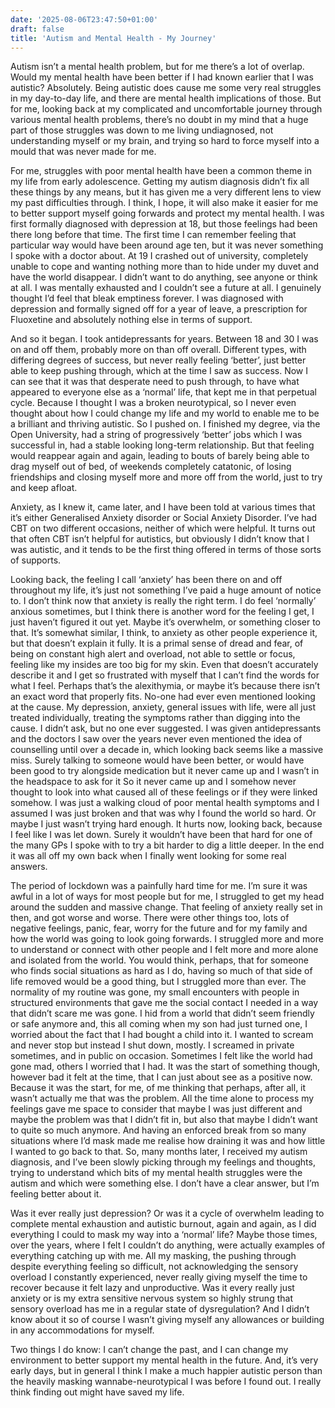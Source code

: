 ```yaml
---
date: '2025-08-06T23:47:50+01:00'
draft: false
title: 'Autism and Mental Health - My Journey'
---
```

Autism isn’t a mental health problem, but for me there’s a lot of overlap.
Would my mental health have been better if I had known earlier that I was autistic? Absolutely.
Being autistic does cause me some very real struggles in my day-to-day life, and there are mental health implications of those. But for me, looking back at my complicated and uncomfortable journey through various mental health problems, there’s no doubt in my mind that a huge part of those struggles was down to me living undiagnosed, not understanding myself or my brain, and trying so hard to force myself into a mould that was never made for me.

For me, struggles with poor mental health have been a common theme in my life from early adolescence. Getting my autism diagnosis didn’t fix all these things by any means, but it has given me a very different lens to view my past difficulties through. I think, I hope, it will also make it easier for me to better support myself going forwards and protect my mental health.
I was first formally diagnosed with depression at 18, but those feelings had been there long before that time. The first time I can remember feeling that particular way would have been around age ten, but it was never something I spoke with a doctor about.
At 19 I crashed out of university, completely unable to cope and wanting nothing more than to hide under my duvet and have the world disappear. I didn’t want to do anything, see anyone or think at all. I was mentally exhausted and I couldn’t see a future at all. I genuinely thought I’d feel that bleak emptiness forever.
I was diagnosed with depression and formally signed off for a year of leave, a prescription for Fluoxetine and absolutely nothing else in terms of support.

And so it began. I took antidepressants for years. Between 18 and 30 I was on and off them, probably more on than off overall. Different types, with differing degrees of success, but never really feeling ‘better’, just better able to keep pushing through, which at the time I saw as success. Now I can see that it was that desperate need to push through, to have what appeared to everyone else as a ‘normal’ life, that kept me in that perpetual cycle. Because I thought I was a broken neurotypical, so I never even thought about how I could change my life and my world to enable me to be a brilliant and thriving autistic.
So I pushed on. I finished my degree, via the Open University, had a string of progressively ‘better’ jobs which I was successful in, had a stable looking long-term relationship. But that feeling would reappear again and again, leading to bouts of barely being able to drag myself out of bed, of weekends completely catatonic, of losing friendships and closing myself more and more off from the world, just to try and keep afloat.

Anxiety, as I knew it, came later, and I have been told at various times that it’s either Generalised Anxiety disorder or Social Anxiety Disorder. I’ve had CBT on two different occasions, neither of which were helpful. It turns out that often CBT isn’t helpful for autistics, but obviously I didn’t know that I was autistic, and it tends to be the first thing offered in terms of those sorts of supports.

Looking back, the feeling I call ‘anxiety’ has been there on and off throughout my life, it’s just not something I’ve paid a huge amount of notice to.  I don’t think now that anxiety is really the right term. I do feel ‘normally’ anxious sometimes, but I think there is another word for the feeling I get, I just haven’t figured it out yet. Maybe it’s overwhelm, or something closer to that. It’s somewhat similar, I think, to anxiety as other people experience it, but that doesn’t explain it fully. It is a primal sense of dread and fear, of being on constant high alert and overload, not able to settle or focus, feeling like my insides are too big for my skin. Even that doesn’t accurately describe it and I get so frustrated with myself that I can’t find the words for what I feel. Perhaps that’s the alexithymia, or maybe it’s because there isn’t an exact word that properly fits.
No-one had ever even mentioned looking at the cause. My depression, anxiety, general issues with life, were all just treated individually, treating the symptoms rather than digging into the cause. I didn’t ask, but no one ever suggested. I was given antidepressants and the doctors I saw over the years never even mentioned the idea of counselling until over a decade in, which looking back seems like a massive miss. Surely talking to someone would have been better, or would have been good to try alongside medication but it never came up and I wasn’t in the headspace to ask for it
So it never came up and I somehow never thought to look into what caused all of these feelings or if they were linked somehow. I was just a walking cloud of poor mental health symptoms and I assumed I was just broken and that was why I found the world so hard. Or maybe I just wasn’t trying hard enough. It hurts now, looking back, because I feel like I was let down. Surely it wouldn’t have been that hard for one of the many GPs I spoke with to try a bit harder to dig a little deeper. In the end it was all off my own back when I finally went looking for some real answers.

The period of lockdown was a painfully hard time for me. I’m sure it was awful in a lot of ways for most people but for me, I struggled to get my head around the sudden and massive change. That feeling of anxiety really set in then, and got worse and worse. There were other things too, lots of negative feelings, panic, fear, worry for the future and for my family and how the world was going to look going forwards. I struggled more and more to understand or connect with other people and I felt more and more alone and isolated from the world. You would think, perhaps, that for someone who finds social situations as hard as I do, having so much of that side of life removed would be a good thing, but I struggled more than ever. The normality of my routine was gone, my small encounters with people in structured environments that gave me the social contact I needed in a way that didn’t scare me was gone.  I hid from a world that didn’t seem friendly or safe anymore and, this all coming when my son had just turned one, I worried about the fact that I had bought a child into it.  I wanted to scream and never stop but instead I shut down, mostly. I screamed in private sometimes, and in public on occasion. Sometimes I felt like the world had gone mad, others I worried that I had.
It was the start of something though, however bad it felt at the time, that I can just about see as a positive now. Because it was the start, for me, of me thinking that perhaps, after all, it wasn’t actually me that was the problem. All the time alone to process my feelings gave me space to consider that maybe I was just different and maybe the problem was that I didn’t fit in, but also that maybe I didn’t want to quite so much anymore. And having an enforced break from so many situations where I’d mask made me realise how draining it was and how little I wanted to go back to that.
So, many months later, I received my autism diagnosis, and I’ve been slowly picking through my feelings and thoughts, trying to understand which bits of my mental health struggles were the autism and which were something else. I don’t have a clear answer, but I’m feeling better about it.

Was it ever really just depression? Or was it a cycle of overwhelm leading to complete mental exhaustion and autistic burnout, again and again, as I did everything I could to mask my way into a ‘normal’ life? Maybe those times, over the years, where I felt I couldn’t do anything, were actually examples of everything catching up with me. All my masking, the pushing through despite everything feeling so difficult, not acknowledging the sensory overload I constantly experienced, never really giving myself the time to recover because it felt lazy and unproductive.
Was it every really just anxiety or is my extra sensitive nervous system so highly strung that sensory overload has me in a regular state of dysregulation? And I didn’t know about it so of course I wasn’t giving myself any allowances or building in any accommodations for myself.

Two things I do know: I can’t change the past, and I can change my environment to better support my mental health in the future. And, it’s very early days, but in general I think I make a much happier autistic person than the heavily masking wannabe-neurotypical I was before I found out. I really think finding out might have saved my life.